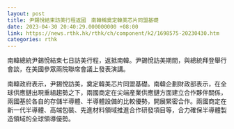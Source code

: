 ```yaml
---
layout: post
title: 尹錫悅結束訪美行程返國　南韓稱奠定韓美芯片同盟基礎
date: 2023-04-30 20:40:29.000000000 +08:00
link: https://news.rthk.hk/rthk/ch/component/k2/1698575-20230430.htm
categories: rthk
---
```


南韓總統尹錫悅結束七日訪美行程，返抵南韓。尹錫悅訪美期間，與總統拜登舉行會談，在美國參眾兩院聯席會議上發表演講。

南韓政府表示，尹錫悅訪美，奠定韓美芯片同盟基礎。南韓企劃財政部表示，在全球供應鏈出現重組趨勢之下，兩國商定在尖端産業供應鏈方面建立合作夥伴關係，兩國基於各自的存儲半導體、半導體設備的比較優勢，開展緊密合作。兩國商定在新一代半導體、高端包裝、先進材料領域推進合作研發項目等，合力確保半導體製造領域的全球領導優勢。
